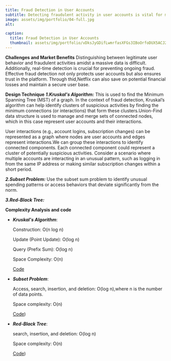 ```yaml
---
title: Fraud Detection in User Accounts
subtitle: Detecting fraudulent activity in user accounts is vital for maintaining the integrity and trust of the Netflix platform. Fraudulent activities can include account takeovers, fraudulent subscriptions, and abuse of free trials. Ensuring robust fraud detection mechanisms helps protect legitimate users and preserves the platform's reputation.
image: assets/img/portfolio/04-full.jpg
alt: 

caption:
  title: Fraud Detection in User Accounts
  thumbnail: assets/img/portfolio/vDksJyGDifLwmrfasXFGs3IBoOrfoDUX5ACJ2eVc.jpg
---
```

**Challenges and Market Benefits**
Distinguishing between legitimate user behavior and fraudulent activities amidst a massive data is difficult. Additionally, real-time detection is crucial for preventing ongoing fraud. Effective fraud detection not only protects user accounts but also ensures trust in the platform. Through thid,Netflix can also save on potential financial losses and maintain a secure user base.

**Design Technique**
**_1.Kruskal's Algorithm:_**
This is used to find the Minimum Spanning Tree (MST) of a graph. In the context of fraud detection, Kruskal’s algorithm can help identify clusters of suspicious activities by finding the minimum connections (or interactions) that form these clusters.Union-Find data structure is used to manage and merge sets of connected nodes, which in this case represent user accounts and their interactions.

User interactions (e.g., account logins, subscription changes) can be represented as a graph where nodes are user accounts and edges represent interactions.We can group these interactions to identify connected components. Each connected component could represent a cluster of potentially suspicious activities.
Consider a scenario where multiple accounts are interacting in an unusual pattern, such as logging in from the same IP address or making similar subscription changes within a short period.

**_2.Subset Problem:_**
Use the subset sum problem to identify unusual spending patterns or access behaviors that deviate significantly from the norm.

**_3.Red-Black Tree:_**

**Complexity Analysis and code**
- _**Kruskal's Algorithm**_:
  
  Construction: O(n log n) 
  
  Update (Point Update): O(log n) 
  
  Query (Prefix Sum): O(log n)
  
  Space Complexity: O(n)
  
  [Code](https://github.com/PAI-SHREYA/DSA/blob/main/Trees/FenwickTree.cpp)

- _**Subset Problem**_:
  
  Access, search, insertion, and deletion: O(log n),where n is the number of data points.
  
  Space complexity: O(n)
  
  [Code](https://github.com/PAI-SHREYA/DSA/blob/main/Dynamic%20Programming/subset.cpp))

  
- _**Red-Black Tree**_:
  
  search, insertion, and deletion: O(log n)
  
  Space complexity: O(n)
  
  [Code](https://github.com/PAI-SHREYA/DSA/blob/main/Trees/Red-Black-Tee.cpp))


